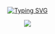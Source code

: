 <p align="center">
  <a href="https://git.io/typing-svg"><img src="https://readme-typing-svg.demolab.com?font=EB+Garamond&weight=800&size=28&duration=4000&pause=1000&random=false&width=435&lines=+ARLODRADON+GITHUB+README⚡;WHATSAPP+BOT+DEVELOPER;DRAGON+LOVE+YOU." alt="Typing SVG" /></a>
<p align="center">
<img src="https://telegra.ph/file/1335d3dde45b461134016.jpg"/>

